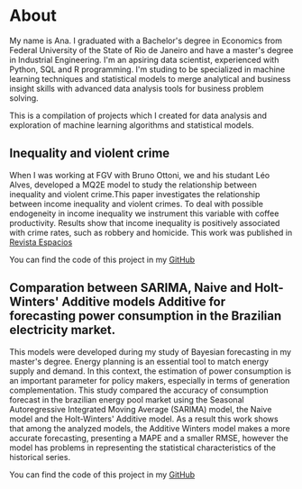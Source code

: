 # About 

My name is Ana. I graduated with a Bachelor's degree in Economics from Federal University of the State of Rio de Janeiro and have a master's degree in Industrial Engineering. I'm an apsiring data scientist, experienced with Python, SQL and R programming. I'm studing to be specialized in machine learning techniques and statistical models to merge analytical and business insight skills with advanced data analysis tools for business problem solving.

This is a compilation of projects which I created for data analysis and exploration of machine learning algorithms and statistical models.

## Inequality and violent crime

When I was working at FGV with Bruno Ottoni, we and his studant Léo  Alves, developed a MQ2E model to study the relationship between inequality and violent crime.This paper investigates the relationship between income inequality and violent crimes. To deal with possible endogeneity in income inequality we instrument this variable with coffee productivity. Results show that income inequality is positively associated with crime rates, such as robbery and homicide.
This work was published in [Revista Espacios](http://www.revistaespacios.com/a17v38n03/17380313.html)

You can find the code of this project in my [GitHub](https://github.com/ana-delfino/MQ2E)

## Comparation between SARIMA, Naive and Holt-Winters' Additive models Additive for forecasting power consumption in the Brazilian electricity market.


This models were developed during my study of Bayesian forecasting in my master's degree. Energy planning is an essential tool to match energy supply and demand. In this context, the estimation of power consumption is an important parameter for policy makers, especially in terms of generation complementation. This study compared the accuracy of consumption forecast in the brazilian energy pool market using the Seasonal Autoregressive Integrated Moving Average (SARIMA) model, the Naive model and the  Holt-Winters' Additive model. As a result this work shows that among the analyzed models, the Additive Winters model makes a more accurate forecasting, presenting a MAPE and a smaller RMSE, however the model has problems in representing the statistical characteristics of the historical series.

You can find the code of this project in my [GitHub](https://github.com/ana-delfino/SARIMA-HOLTWINTER-NAIVEBAYES)
